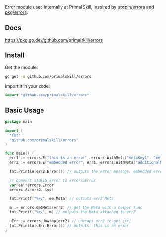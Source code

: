 Error module used internally at Primal Skill, inspired by [upspin/errors](https://pkg.go.dev/github.com/palager/upspin/errors) and [pkg/errors](https://pkg.go.dev/github.com/pkg/errors).

## Docs

https://pkg.go.dev/github.com/primalskill/errors


## Install

Get the module:

```bash
go get -u github.com/primalskill/errors
```

Import it in your code:

```go
import "github.com/primalskill/errors"
```

## Basic Usage

```go
package main

import (
  "fmt"
  "github.com/primalskill/errors"
)

func main() {
  err1 := errors.E("this is an error", errors.WithMeta("metaKey1", "meta value 1", "isAuth", true))
  err2 := errors.E("embedded error", err1, errors.WithMeta("additionalMeta", 246))

  fmt.Println(err2.Error()) // outputs the error message: embedded error

  // Convert stdlib error to errors.Error
  var ee *errors.Error
  errors.As(err2, &ee)

  fmt.Printf("%+v", ee.Meta) // outputs err2 Meta

  m := errors.GetMeta(err2) // get the Meta with a helper func
  fmt.Printf("%+v", m) // outputs the Meta attached to err2

  uErr := errors.Unwrap(err2) // unwraps err2 to get err1
  fmt.Println(uErr.Error()) // outputs: this is an error
}
```
